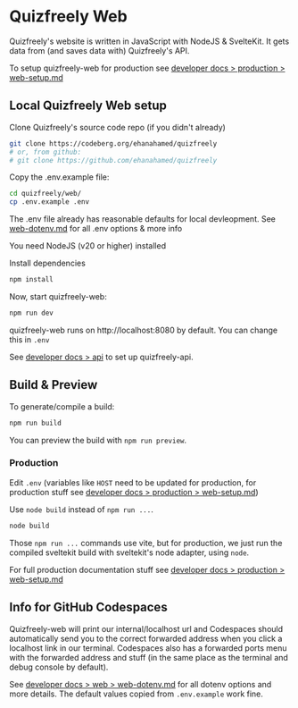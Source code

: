# Quizfreely Web

Quizfreely's website is written in JavaScript with NodeJS & SvelteKit. It gets data from (and saves data with) Quizfreely's API.

To setup quizfreely-web for production see [developer docs > production > web-setup.md](../production/web-setup.md)

## Local Quizfreely Web setup

Clone Quizfreely's source code repo (if you didn't already)
```sh
git clone https://codeberg.org/ehanahamed/quizfreely
# or, from github:
# git clone https://github.com/ehanahamed/quizfreely
```

Copy the .env.example file:
```sh
cd quizfreely/web/
cp .env.example .env
```

The .env file already has reasonable defaults for local devleopment. See [web-dotenv.md](./web-dotenv.md) for all .env options & more info

You need NodeJS (v20 or higher) installed

Install dependencies
```sh
npm install
```

Now, start quizfreely-web:
```sh
npm run dev
```

quizfreely-web runs on http://localhost:8080 by default. You can change this in `.env`

See [developer docs > api](../api/README.md) to set up quizfreely-api.

## Build & Preview

To generate/compile a build:
```bash
npm run build
```

You can preview the build with `npm run preview`.

### Production

Edit `.env` (variables like `HOST` need to be updated for production, for production stuff see [developer docs > production > web-setup.md](../production/web-setup.md))

Use `node build` instead of `npm run ...`.
```bash
node build
```

Those `npm run ...` commands use vite, but for production, we just run the compiled sveltekit build with sveltekit's node adapter, using `node`.

For full production documentation stuff see [developer docs > production > web-setup.md](../production/web-setup.md)

## Info for GitHub Codespaces

Quizfreely-web will print our internal/localhost url and Codespaces should automatically send you to the correct forwarded address when you click a localhost link in our terminal. Codespaces also has a forwarded ports menu with the forwarded address and stuff (in the same place as the terminal and debug console by default).

See [developer docs > web > web-dotenv.md](./web-dotenv.md) for all dotenv options and more details. The default values copied from `.env.example` work fine.

